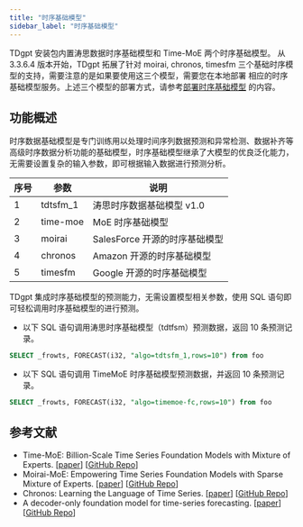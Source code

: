 ```yaml
---
title: "时序基础模型"
sidebar_label: "时序基础模型"
---
```


TDgpt 安装包内置涛思数据时序基础模型和 Time-MoE 两个时序基础模型。
从 3.3.6.4 版本开始，TDgpt 拓展了针对 moirai, chronos, timesfm 三个基础时序模型的支持，需要注意的是如果要使用这三个模型，需要您在本地部署
相应的时序基础模型服务。上述三个模型的部署方式，请参考[部署时序基础模型](../09-dev/04-tsfm/index.md) 的内容。

## 功能概述

时序数据基础模型是专门训练用以处理时间序列数据预测和异常检测、数据补齐等高级时序数据分析功能的基础模型，时序基础模型继承了大模型的优良泛化能力，无需要设置复杂的输入参数，即可根据输入数据进行预测分析。

| 序号  | 参数       | 说明                   |
|-----|----------|----------------------|
| 1   | tdtsfm_1 | 涛思时序数据基础模型 v1.0      |
| 2   | time-moe | MoE 时序基础模型           |
| 3   | moirai   | SalesForce 开源的时序基础模型 |
| 4   | chronos  | Amazon 开源的时序基础模型     |
| 5   | timesfm  | Google 开源的时序基础模型     |


TDgpt 集成时序基础模型的预测能力，无需设置模型相关参数，使用 SQL 语句即可轻松调用时序基础模型的进行预测。

- 以下 SQL 语句调用涛思时序基础模型（tdtfsm）预测数据，返回 10 条预测记录。

```SQL
SELECT _frowts, FORECAST(i32, "algo=tdtsfm_1,rows=10") from foo
```

- 以下 SQL 语句调用 TimeMoE 时序基础模型预测数据，并返回 10 条预测记录。

```SQL
SELECT _frowts, FORECAST(i32, "algo=timemoe-fc,rows=10") from foo
```

## 参考文献

- Time-MoE: Billion-Scale Time Series Foundation Models with Mixture of Experts. [[paper](https://arxiv.org/abs/2409.16040)] [[GitHub Repo](https://github.com/Time-MoE/Time-MoE)]
- Moirai-MoE: Empowering Time Series Foundation Models with Sparse Mixture of Experts. [[paper](https://arxiv.org/abs/2410.10469)] [[GitHub Repo](https://github.com/SalesforceAIResearch/uni2ts)]
- Chronos: Learning the Language of Time Series. [[paper](https://arxiv.org/abs/2403.07815)] [[GitHub Repo](https://github.com/amazon-science/chronos-forecasting)]
- A decoder-only foundation model for time-series forecasting. [[paper](https://arxiv.org/abs/2310.10688)] [[GitHub Repo](https://github.com/google-research/timesfm/)]
